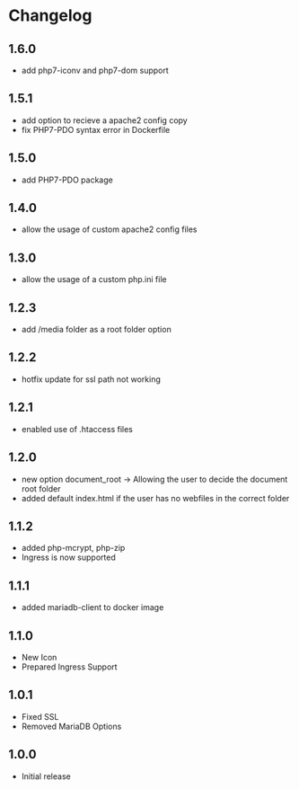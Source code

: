 # Changelog

## 1.6.0
- add php7-iconv and php7-dom support

## 1.5.1
- add option to recieve a apache2 config copy
- fix PHP7-PDO syntax error in Dockerfile

## 1.5.0
- add PHP7-PDO package

## 1.4.0
- allow the usage of custom apache2 config files

## 1.3.0
- allow the usage of a custom php.ini file

## 1.2.3
- add /media folder as a root folder option

## 1.2.2
- hotfix update for ssl path not working

## 1.2.1
- enabled use of .htaccess files

## 1.2.0

- new option document_root -> Allowing the user to decide the document root folder
- added default index.html if the user has no webfiles in the correct folder

## 1.1.2

- added php-mcrypt, php-zip
- Ingress is now supported

## 1.1.1

- added mariadb-client to docker image

## 1.1.0

- New Icon
- Prepared Ingress Support

## 1.0.1

- Fixed SSL
- Removed MariaDB Options

## 1.0.0

- Initial release
